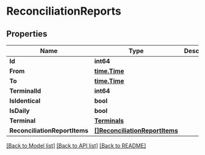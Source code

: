 # ReconciliationReports

## Properties

Name | Type | Description | Notes
------------ | ------------- | ------------- | -------------
**Id** | **int64** |  | 
**From** | [**time.Time**](time.Time.md) |  | 
**To** | [**time.Time**](time.Time.md) |  | 
**TerminalId** | **int64** |  | 
**IsIdentical** | **bool** |  | 
**IsDaily** | **bool** |  | 
**Terminal** | [**Terminals**](Terminals.md) |  | [optional] 
**ReconciliationReportItems** | [**[]ReconciliationReportItems**](ReconciliationReportItems.md) |  | [optional] 

[[Back to Model list]](../README.md#documentation-for-models) [[Back to API list]](../README.md#documentation-for-api-endpoints) [[Back to README]](../README.md)


